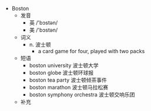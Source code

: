 - Boston
  - 发音
    - 英 /'bɔstən/
    - 美 /'bɔstən/
  - 词义
    - n. 波士顿
      - a card game for four, played with two packs 
  - 短语
    - boston university 波士顿大学
    - boston globe 波士顿环球报
    - boston tea party 波士顿倾茶事件
    - boston marathon 波士顿马拉松赛
    - boston symphony orchestra 波士顿交响乐团
  - 补充